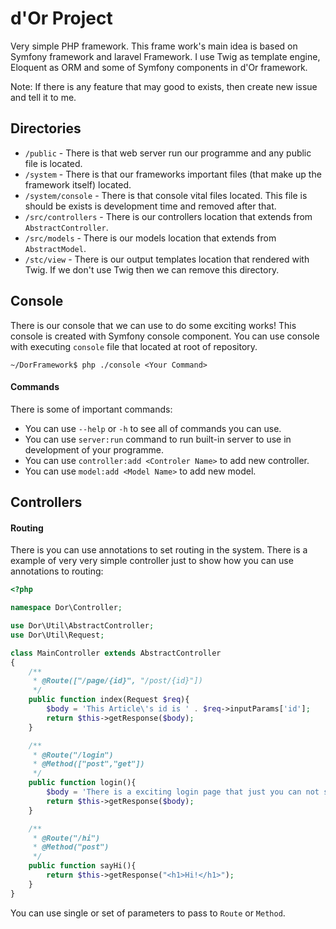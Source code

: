 # d'Or Project
Very simple PHP framework.
This frame work's main idea is based on Symfony framework and laravel Framework.
I use Twig as template engine, Eloquent as ORM and some of Symfony components in d'Or framework.

Note: If there is any feature that may good to exists, then create new issue and tell it to me.

## Directories
- ``/public`` - There is that web server run our programme and any public file is located.
- ``/system`` - There is that our frameworks important files (that make up the framework itself) located.
- ``/system/console`` - There is that console vital files located. This file is should be exists is development time and removed after that.
- ``/src/controllers`` - There is our controllers location that extends from ``AbstractController``.
- ``/src/models`` - There is our models location that extends from ``AbstractModel``.
- ``/stc/view`` - There is our output templates location that rendered with Twig. If we don't use Twig then we can remove this directory.

## Console
There is our console that we can use to do some exciting works!
This console is created with Symfony console component.
You can use console with executing ``console`` file that located at root of repository.
```
~/DorFramework$ php ./console <Your Command>
```

#### Commands
There is some of important commands:
 - You can use ``--help`` or ``-h`` to see all of commands you can use.
 - You can use ``server:run`` command to run built-in server to use in development of your programme.
 - You can use ``controller:add <Controler Name>`` to add new controller.
 - You can use ``model:add <Model Name>`` to add new model.
 
## Controllers
#### Routing
There is you can use annotations to set routing in the system.
There is a example of very very simple controller just to show how you can use annotations to routing:
```php
<?php

namespace Dor\Controller;

use Dor\Util\AbstractController;
use Dor\Util\Request;

class MainController extends AbstractController
{
    /**
     * @Route(["/page/{id}", "/post/{id}"])
     */
    public function index(Request $req){
        $body = 'This Article\'s id is ' . $req->inputParams['id'];
        return $this->getResponse($body);
    }

    /**
     * @Route("/login")
     * @Method(["post","get"])
     */
    public function login(){
        $body = 'There is a exciting login page that just you can not see that! :D';
        return $this->getResponse($body);
    }

    /**
     * @Route("/hi")
     * @Method("post")
     */
    public function sayHi(){
        return $this->getResponse("<h1>Hi!</h1>");
    }
}
```

You can use single or set of parameters to pass to ``Route`` or ``Method``.